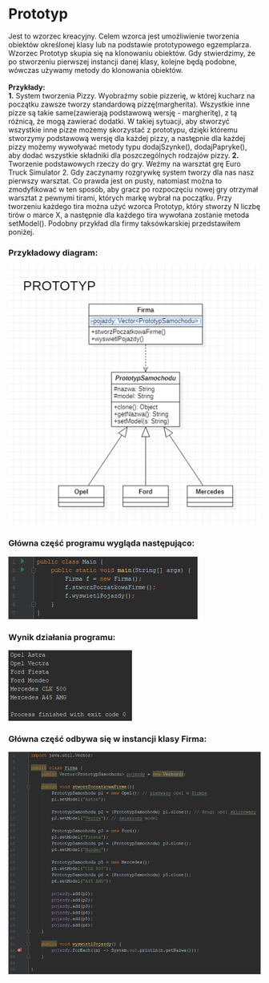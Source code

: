 # Prototyp

Jest to wzorzec kreacyjny. Celem wzorca jest umożliwienie tworzenia obiektów określonej klasy lub na podstawie prototypowego egzemplarza. Wzorzec Prototyp skupia się na klonowaniu obiektów. Gdy stwierdzimy, że po stworzeniu pierwszej instancji danej klasy, kolejne będą podobne, wówczas używamy metody do klonowania obiektów. </br></br>
**Przykłady:**
</br>
**1.** System tworzenia Pizzy. Wyobraźmy sobie pizzerię, w której kucharz na początku zawsze tworzy standardową pizzę(margherita). Wszystkie inne pizze są takie same(zawierają podstawową wersję - margheritę), z tą różnicą, że mogą zawierać dodatki. W takiej sytuacji, aby stworzyć wszystkie inne pizze możemy skorzystać z prototypu, dzięki któremu stworzymy podstawową wersję dla każdej pizzy, a następnie dla każdej pizzy możemy wywoływać metody typu dodajSzynke(), dodajPapryke(), aby dodać wszystkie składniki dla poszczególnych rodzajów pizzy.
**2.** Tworzenie podstawowych rzeczy do gry. Weźmy na warsztat grę Euro Truck Simulator 2. Gdy zaczynamy rozgrywkę system tworzy dla nas nasz pierwszy warsztat. Co prawda jest on pusty, natomiast można to zmodyfikować w ten sposób, aby gracz po rozpoczęciu nowej gry otrzymał warsztat z pewnymi tirami, których markę wybrał na początku. Przy tworzeniu każdego tira można użyć wzorca Prototyp, który stworzy N liczbę tirów o marce X, a następnie dla każdego tira wywołana zostanie metoda setModel(). Podobny przykład dla firmy taksówkarskiej przedstawiłem poniżej.

### Przykładowy diagram:
<p align="center">
 <img src="https://github.com/JakubMakaruk/UMCS/blob/master/23%20DAYS%20CHALLANGE%20WZORCOWY/Prototyp/zdj/diagram.png" alt="zdj">
</p>

### Główna część programu wygląda następująco:
<p align="left">
 <img src="https://github.com/JakubMakaruk/UMCS/blob/master/23%20DAYS%20CHALLANGE%20WZORCOWY/Prototyp/zdj/main1.png" alt="zdj">
</p>

### Wynik działania programu:
<p align="left">
 <img src="https://github.com/JakubMakaruk/UMCS/blob/master/23%20DAYS%20CHALLANGE%20WZORCOWY/Prototyp/zdj/main2.png" alt="zdj">
</p>

### Główna część odbywa się w instancji klasy Firma:
<p align="left">
 <img src="https://github.com/JakubMakaruk/UMCS/blob/master/23%20DAYS%20CHALLANGE%20WZORCOWY/Prototyp/zdj/main3.png" alt="zdj">
</p>
